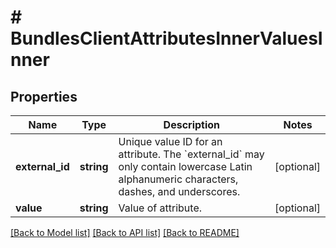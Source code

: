 # # BundlesClientAttributesInnerValuesInner

## Properties

Name | Type | Description | Notes
------------ | ------------- | ------------- | -------------
**external_id** | **string** | Unique value ID for an attribute. The &#x60;external_id&#x60; may only contain lowercase Latin alphanumeric characters, dashes, and underscores. | [optional]
**value** | **string** | Value of attribute. | [optional]

[[Back to Model list]](../../README.md#models) [[Back to API list]](../../README.md#endpoints) [[Back to README]](../../README.md)
